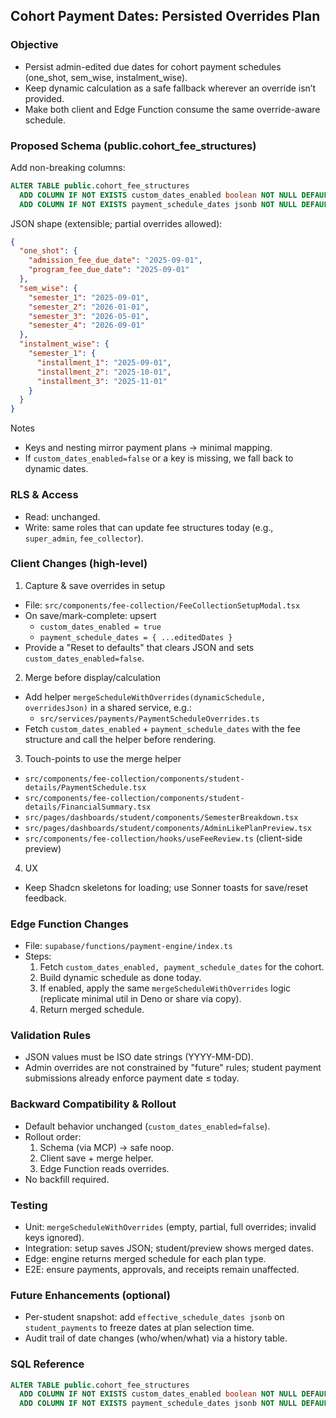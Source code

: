 ## Cohort Payment Dates: Persisted Overrides Plan

### Objective
- Persist admin-edited due dates for cohort payment schedules (one_shot, sem_wise, instalment_wise).
- Keep dynamic calculation as a safe fallback wherever an override isn’t provided.
- Make both client and Edge Function consume the same override-aware schedule.

### Proposed Schema (public.cohort_fee_structures)
Add non-breaking columns:

```sql
ALTER TABLE public.cohort_fee_structures
  ADD COLUMN IF NOT EXISTS custom_dates_enabled boolean NOT NULL DEFAULT false,
  ADD COLUMN IF NOT EXISTS payment_schedule_dates jsonb NOT NULL DEFAULT '{}';
```

JSON shape (extensible; partial overrides allowed):
```json
{
  "one_shot": {
    "admission_fee_due_date": "2025-09-01",
    "program_fee_due_date": "2025-09-01"
  },
  "sem_wise": {
    "semester_1": "2025-09-01",
    "semester_2": "2026-01-01",
    "semester_3": "2026-05-01",
    "semester_4": "2026-09-01"
  },
  "instalment_wise": {
    "semester_1": {
      "installment_1": "2025-09-01",
      "installment_2": "2025-10-01",
      "installment_3": "2025-11-01"
    }
  }
}
```
Notes
- Keys and nesting mirror payment plans → minimal mapping.
- If `custom_dates_enabled=false` or a key is missing, we fall back to dynamic dates.

### RLS & Access
- Read: unchanged.
- Write: same roles that can update fee structures today (e.g., `super_admin`, `fee_collector`).

### Client Changes (high-level)
1) Capture & save overrides in setup
- File: `src/components/fee-collection/FeeCollectionSetupModal.tsx`
- On save/mark-complete: upsert
  - `custom_dates_enabled = true`
  - `payment_schedule_dates = { ...editedDates }`
- Provide a "Reset to defaults" that clears JSON and sets `custom_dates_enabled=false`.

2) Merge before display/calculation
- Add helper `mergeScheduleWithOverrides(dynamicSchedule, overridesJson)` in a shared service, e.g.:
  - `src/services/payments/PaymentScheduleOverrides.ts`
- Fetch `custom_dates_enabled` + `payment_schedule_dates` with the fee structure and call the helper before rendering.

3) Touch-points to use the merge helper
- `src/components/fee-collection/components/student-details/PaymentSchedule.tsx`
- `src/components/fee-collection/components/student-details/FinancialSummary.tsx`
- `src/pages/dashboards/student/components/SemesterBreakdown.tsx`
- `src/pages/dashboards/student/components/AdminLikePlanPreview.tsx`
- `src/components/fee-collection/hooks/useFeeReview.ts` (client-side preview)

4) UX
- Keep Shadcn skeletons for loading; use Sonner toasts for save/reset feedback.

### Edge Function Changes
- File: `supabase/functions/payment-engine/index.ts`
- Steps:
  1. Fetch `custom_dates_enabled, payment_schedule_dates` for the cohort.
  2. Build dynamic schedule as done today.
  3. If enabled, apply the same `mergeScheduleWithOverrides` logic (replicate minimal util in Deno or share via copy).
  4. Return merged schedule.

### Validation Rules
- JSON values must be ISO date strings (YYYY-MM-DD).
- Admin overrides are not constrained by "future" rules; student payment submissions already enforce payment date ≤ today.

### Backward Compatibility & Rollout
- Default behavior unchanged (`custom_dates_enabled=false`).
- Rollout order:
  1) Schema (via MCP) → safe noop.
  2) Client save + merge helper.
  3) Edge Function reads overrides.
- No backfill required.

### Testing
- Unit: `mergeScheduleWithOverrides` (empty, partial, full overrides; invalid keys ignored).
- Integration: setup saves JSON; student/preview shows merged dates.
- Edge: engine returns merged schedule for each plan type.
- E2E: ensure payments, approvals, and receipts remain unaffected.

### Future Enhancements (optional)
- Per-student snapshot: add `effective_schedule_dates jsonb` on `student_payments` to freeze dates at plan selection time.
- Audit trail of date changes (who/when/what) via a history table.

### SQL Reference
```sql
ALTER TABLE public.cohort_fee_structures
  ADD COLUMN IF NOT EXISTS custom_dates_enabled boolean NOT NULL DEFAULT false,
  ADD COLUMN IF NOT EXISTS payment_schedule_dates jsonb NOT NULL DEFAULT '{}';
```
